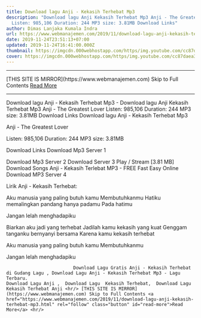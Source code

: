 ```yaml
---
title: Download lagu Anji - Kekasih Terhebat Mp3
description: "Download lagu Anji Kekasih Terhebat Mp3 Anji - The Greatest Lover
  Listen: 985,106 Duration: 244 MP3 size: 3.81MB Download Links"
author: Dimas Lanjaka Kumala Indra
url: https://www.webmanajemen.com/2019/11/download-lagu-anji-kekasih-terhebat-mp3.html
date: 2019-11-24T23:51:13+07:00
updated: 2019-11-24T16:41:00.000Z
thumbnail: https://imgcdn.000webhostapp.com/https/img.youtube.com/cc87daea38fcf7daa55605d7025d5d6d.jpeg
cover: https://imgcdn.000webhostapp.com/https/img.youtube.com/cc87daea38fcf7daa55605d7025d5d6d.jpeg
---
```


<hr/> [THIS SITE IS MIRROR](https://www.webmanajemen.com) Skip to Full Contents <a href="https://www.webmanajemen.com/2019/11/download-lagu-anji-kekasih-terhebat-mp3.html" rel="follow" class="button" id="read-more">Read More</a> <hr/> Download lagu Anji - Kekasih Terhebat Mp3 - Download lagu Anji Kekasih Terhebat Mp3 Anji - The Greatest Lover Listen: 985,106 Duration: 244 MP3 size: 3.81MB Download Links Download lagu Anji - Kekasih Terhebat Mp3

  Anji - The Greatest Lover 

  Listen: 985,106 
  Duration: 244 
  MP3 size: 3.81MB 

  Download Links 
  Download Mp3 Server 1 

  Download Mp3 Server 2 
  Download Server 3 
  Play / Stream [3.81 MB] Download Songs Anji - Kekasih Terlebat MP3 - FREE Fast Easy Online 
  Download MP3 Server 4 


                             
Lirik Anji - Kekasih Terhebat:
                             
Aku manusia yang paling butuh kamu
  Membutuhkanmu
  Hatiku memalingkan pandang hanya padamu
  Pada hatimu
  
  Jangan lelah menghadapiku
  
  Biarkan aku jadi yang terhebat
  Jadilah kamu kekasih yang kuat
  Genggam tanganku bernyanyi bersama
  Karena kamu kekasih terhebat
  
  Aku manusia yang paling butuh kamu
  Membutuhkanmu
  
  Jangan lelah menghadapiku                                 
                                 
                             Download Lagu Gratis Anji - Kekasih Terhebat di Gudang Lagu , Download Lagu Anji - Kekasih Terhebat Mp3 - Lagu Terbaru.                                                         Download Lagu Anji ,  Download Lagu  Kekasih Terhebat,  Download Lagu  Kekasih Terhebat Anji <hr/> [THIS SITE IS MIRROR](https://www.webmanajemen.com) Skip to Full Contents <a href="https://www.webmanajemen.com/2019/11/download-lagu-anji-kekasih-terhebat-mp3.html" rel="follow" class="button" id="read-more">Read More</a> <hr/>